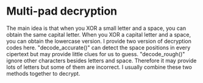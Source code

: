# Multi-pad decryption

The main idea is that when you XOR a small letter and a space, you can obtain the same capital letter.
When you XOR a capital letter and a space, you can obtain the lowercase version. <return>
I provide two version of decryption codes here. "decode_accurate()" can detect the space positions
in every cipertext but may provide little clues for us to guess.
"decode_rough()" ignore other characters besides letters and space.
Therefore it may provide lots of letters but some of them are incorrect.
I usually combine these two methods together to decrypt.